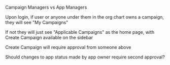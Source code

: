Campaign Managers vs App Managers

Upon login, if user or anyone under them in the org chart owns a campaign, they will see "My Campaigns" 

If not they will just see "Applicable Campaigns" as the home page, with Create Campaign available on the sidebar

Create Campaign will require approval from someone above

Should changes to app status made by app owner require second approval?